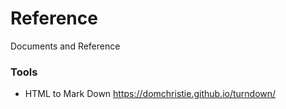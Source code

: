 # Reference
Documents and Reference

### Tools
* HTML to Mark Down https://domchristie.github.io/turndown/